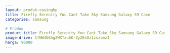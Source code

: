 ```yaml
---
layout: produk-casinghp
title: Firefly Serenity You Cant Take Sky Samsung Galaxy S9 Case
categories: samsung

# Produk
product-title: Firefly Serenity You Cant Take Sky Samsung Galaxy S9 Case
image-drive: 1fNW4G6hg2WXTxu6K-ZyZEsOz1zszomzI
harga: 90000
---
```

